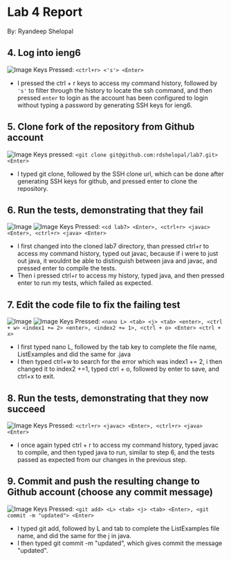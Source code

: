 # Lab 4 Report

By: Ryandeep Shelopal

## 4. Log into ieng6
![Image](https://user-images.githubusercontent.com/122515834/221757224-c3ba34a0-60bd-4e02-81f0-54cb10085290.png)
Keys Pressed: `<ctrl+r> <'s'> <Enter>`
* I pressed the ctrl + r keys to access my command history, followed by `'s'` to filter through the history to locate the ssh command, and then pressed `enter`
  to login as the account has been configured to login without typing a password by generating SSH keys for ieng6.


## 5. Clone fork of the repository from Github account
![Image](https://user-images.githubusercontent.com/122515834/221758522-1630626d-a9ee-41c0-a40f-5721a846057e.png)
Keys pressed: `<git clone git@github.com:rdshelopal/lab7.git> <Enter>`
* I typed git clone, followed by the SSH clone url, which can be done after generating SSH keys for github, and pressed enter to clone the repository.

## 6. Run the tests, demonstrating that they fail
![Image](https://user-images.githubusercontent.com/122515834/221759193-ba1b53c6-be0a-4010-aa1d-dd653bc6bd01.png)
![Image](https://user-images.githubusercontent.com/122515834/221759265-9206a2a5-8a64-4609-a074-92be8ca93713.png)
Keys Pressed: `<cd lab7> <Enter>, <ctrl+r> <javac> <Enter>, <ctrl+r> <java> <Enter>`
* I first changed into the cloned lab7 directory, than pressed ctrl+r to access my command history, typed out javac, because if i were to just out java, it wouldnt be able to distinguish between java and javac, and pressed enter to compile the tests.
* Then i pressed ctrl+r to access my history, typed java, and then pressed enter to run my tests, which failed as expected.

## 7. Edit the code file to fix the failing test
![Image](https://user-images.githubusercontent.com/122515834/221760558-040dd27d-7b58-4af7-96a1-35626dd40e11.png)
![Image](https://user-images.githubusercontent.com/122515834/221760594-e99dbff4-0608-4e1c-8f6d-b1dd283c4c0d.png)
Keys Pressed: `<nano L> <tab> <j> <tab> <enter>, <ctrl + w> <index1 += 2> <enter>, <index2 += 1>, <ctrl + o> <Enter> <ctrl + x>`
* I first typed nano L, followed by the tab key to complete the file name, ListExamples and did the same for .java
* I then typed ctrl+w to search for the error which was index1 += 2, i then changed it to index2 +=1, typed ctrl + o, followed by enter to save, and ctrl+x to exit.

## 8. Run the tests, demonstrating that they now succeed
![Image](https://user-images.githubusercontent.com/122515834/221760692-e24387dd-9e51-4f03-aa6a-b4ab8df7cd98.png)
Keys Pressed: `<ctrl+r> <javac> <Enter>, <ctrl+r> <java> <Enter>`
* I once again typed ctrl + r to access my command history, typed javac to compile, and then typed java to run, similar to step 6, and the tests passed as expected from our changes in the previous step.
## 9. Commit and push the resulting change to Github account (choose any commit message)
![Image](https://user-images.githubusercontent.com/122515834/221760761-407e981d-7583-4225-bdc2-782e4020f6ca.png)
Keys Pressed: `<git add> <L> <tab> <j> <tab> <Enter>, <git commit -m "updated"> <Enter>`
* I typed git add, followed by L and tab to complete the ListExamples file name, and did the same for the j in java.
* I then typed git commit -m "updated", which gives commit the message "updated".

